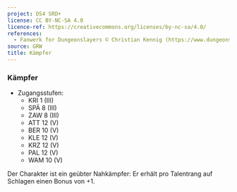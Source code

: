 ```yaml
---
project: DS4 SRD+
license: CC BY-NC-SA 4.0
licence-ref: https://creativecommons.org/licenses/by-nc-sa/4.0/
references: 
  - Fanwerk for Dungeonslayers © Christian Kennig (https://www.dungeonslayers.net/)
source: GRW
title: Kämpfer
---
```


### Kämpfer

- Zugangsstufen:
  - KRI 1 (III)
  - SPÄ 8 (III)
  - ZAW 8 (III)
  - ATT 12 (V)
  - BER 10 (V)
  - KLE 12 (V)
  - KRZ 12 (V)
  - PAL 12 (V)
  - WAM 10 (V)

Der Charakter ist ein geübter Nahkämpfer: Er erhält pro Talentrang auf Schlagen einen Bonus von +1.

